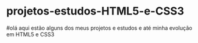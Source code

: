 # projetos-estudos-HTML5-e-CSS3
#olá aqui estão alguns dos meus projetos e estudos e até minha evolução em HTML5 e CSS3
